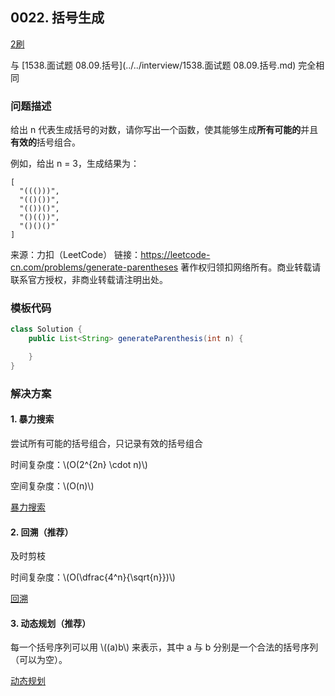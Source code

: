 <script src="https://cdn.bootcss.com/mathjax/2.7.7/MathJax.js?config=TeX-AMS-MML_HTMLorMML"></script>

## 0022. 括号生成

[2刷](qu0022/solu/Solution.java)

与 [1538.面试题 08.09.括号](../../interview/1538.面试题 08.09.括号.md) 完全相同

### 问题描述

给出 n 代表生成括号的对数，请你写出一个函数，使其能够生成**所有可能的**并且**有效的**括号组合。

例如，给出 n = 3，生成结果为：

```
[
  "((()))",
  "(()())",
  "(())()",
  "()(())",
  "()()()"
]
```

来源：力扣（LeetCode）
链接：https://leetcode-cn.com/problems/generate-parentheses
著作权归领扣网络所有。商业转载请联系官方授权，非商业转载请注明出处。

### 模板代码

``` java
class Solution {
    public List<String> generateParenthesis(int n) {

    }
}
```

### 解决方案

#### 1. 暴力搜索

 尝试所有可能的括号组合，只记录有效的括号组合
 
时间复杂度：\\(O(2^{2n} \cdot n)\\)

空间复杂度：\\(O(n)\\)

[暴力搜索](qu0022/solu1/Solution.java)

#### 2. 回溯（推荐）

及时剪枝

时间复杂度：\\(O(\dfrac{4^n}{\sqrt{n}})\\)

[回溯](qu0022/solu2/Solution.java)

#### 3. 动态规划（推荐）

每一个括号序列可以用 \\((a)b\\) 来表示，其中 a 与 b 分别是一个合法的括号序列（可以为空）。

[动态规划](qu0022/solu3/Solution.java)